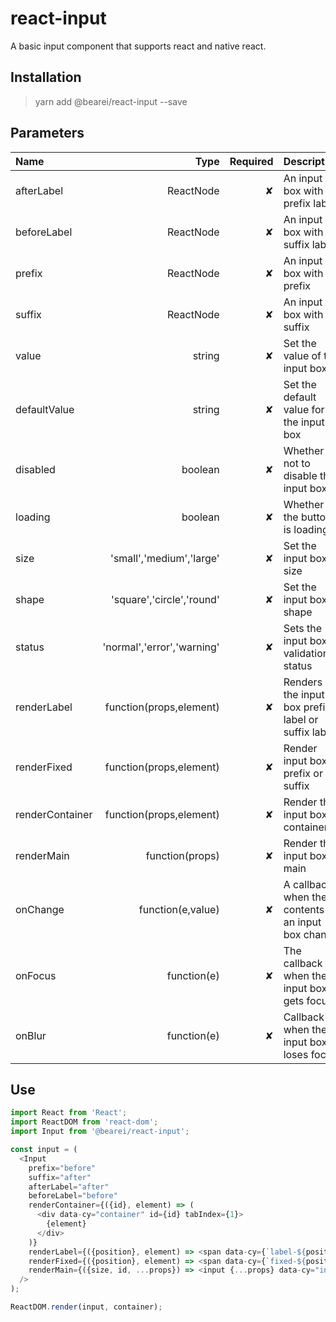 # react-input

A basic input component that supports react and native react.

## Installation

> yarn add @bearei/react-input --save

## Parameters

| Name | Type | Required | Description |
| :-- | --: | --: | :-- |
| afterLabel | ReactNode | ✘ | An input box with a prefix label |
| beforeLabel | ReactNode | ✘ | An input box with a suffix label |
| prefix | ReactNode | ✘ | An input box with a prefix |
| suffix | ReactNode | ✘ | An input box with a suffix |
| value | string | ✘ | Set the value of the input box |
| defaultValue | string | ✘ | Set the default value for the input box |
| disabled | boolean | ✘ | Whether or not to disable the input box |
| loading | boolean | ✘ | Whether the button is loading |
| size | 'small','medium','large' | ✘ | Set the input box size |
| shape | 'square','circle','round' | ✘ | Set the input box shape |
| status | 'normal','error','warning' | ✘ | Sets the input box validation status |
| renderLabel | function(props,element) | ✘ | Renders the input box prefix label or suffix label |
| renderFixed | function(props,element) | ✘ | Render input box prefix or suffix |
| renderContainer | function(props,element) | ✘ | Render the input box container |
| renderMain | function(props) | ✘ | Render the input box main |
| onChange | function(e,value) | ✘ | A callback when the contents of an input box change |
| onFocus | function(e) | ✘ | The callback when the input box gets focus |
| onBlur | function(e) | ✘ | Callback when the input box loses focus |

## Use

```typescript
import React from 'React';
import ReactDOM from 'react-dom';
import Input from '@bearei/react-input';

const input = (
  <Input
    prefix="before"
    suffix="after"
    afterLabel="after"
    beforeLabel="before"
    renderContainer={({id}, element) => (
      <div data-cy="container" id={id} tabIndex={1}>
        {element}
      </div>
    )}
    renderLabel={({position}, element) => <span data-cy={`label-${position}`}>{element}</span>}
    renderFixed={({position}, element) => <span data-cy={`fixed-${position}`}>{element}</span>}
    renderMain={({size, id, ...props}) => <input {...props} data-cy="input" data-id={id} />}
  />
);

ReactDOM.render(input, container);
```
